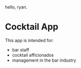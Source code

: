hello, ryan. 

# Cocktail App

This app is intended for:
  * bar staff 
  * cocktail afficionados 
  * management in the bar industry
  

